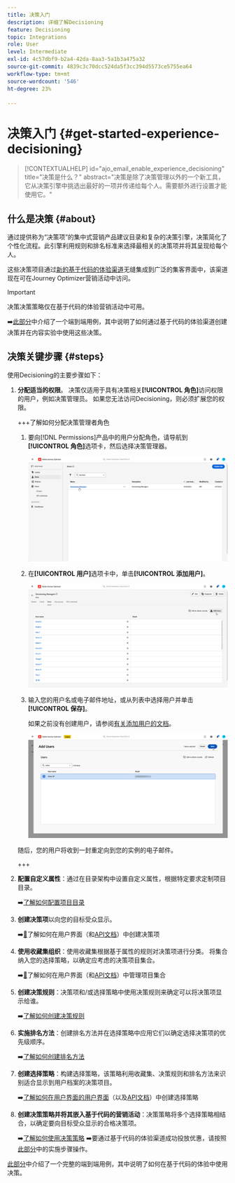 ```yaml
---
title: 决策入门
description: 详细了解Decisioning
feature: Decisioning
topic: Integrations
role: User
level: Intermediate
exl-id: 4c57dbf9-b2a4-42da-8aa3-5a1b3a475a32
source-git-commit: 4839c3c70dcc524da5f3cc394d5573ce5755ea64
workflow-type: tm+mt
source-wordcount: '546'
ht-degree: 23%

---
```


# 决策入门 {#get-started-experience-decisioning}

>[!CONTEXTUALHELP]
>id="ajo_email_enable_experience_decisioning"
>title="决策是什么？"
>abstract="决策是除了决策管理以外的一个新工具，它从决策引擎中挑选出最好的一项并传递给每个人。需要额外进行设置才能使用它。"

## 什么是决策 {#about}

通过提供称为“决策项”的集中式营销产品建议目录和复杂的决策引擎，决策简化了个性化流程。此引擎利用规则和排名标准来选择最相关的决策项并将其呈现给每个人。

这些决策项目通过[新的基于代码的体验渠道](https://experienceleague.adobe.com/en/docs/journey-optimizer/using/code-based-experience/get-started-code-based)无缝集成到广泛的集客界面中，该渠道现在可在Journey Optimizer营销活动中访问。

>[!IMPORTANT]
>
>决策决策策略仅在基于代码的体验营销活动中可用。

➡️[此部分](experience-decisioning-uc.md)中介绍了一个端到端用例，其中说明了如何通过基于代码的体验渠道创建决策并在内容实验中使用这些决策。

## 决策关键步骤 {#steps}

使用Decisioning的主要步骤如下：

1. **分配适当的权限**。 决策仅适用于具有决策相关&#x200B;**[!UICONTROL 角色]**&#x200B;访问权限的用户，例如决策管理员。 如果您无法访问Decisioning，则必须扩展您的权限。

   +++了解如何分配决策管理者角色

   1. 要向[!DNL Permissions]产品中的用户分配角色，请导航到&#x200B;**[!UICONTROL 角色]**&#x200B;选项卡，然后选择决策管理器。

      ![](assets/decision_permission_1.png)

   1. 在&#x200B;**[!UICONTROL 用户]**&#x200B;选项卡中，单击&#x200B;**[!UICONTROL 添加用户]**。

      ![](assets/decision_permission_2.png)

   1. 输入您的用户名或电子邮件地址，或从列表中选择用户并单击&#x200B;**[!UICONTROL 保存]**。

      如果之前没有创建用户，请参阅[有关添加用户的文档](https://experienceleague.adobe.com/zh-hans/docs/experience-platform/access-control/ui/users)。

      ![](assets/decision_permission_3.png)

   随后，您的用户将收到一封重定向到您的实例的电子邮件。

   +++

1. **配置自定义属性**：通过在目录架构中设置自定义属性，根据特定要求定制项目目录。

   ➡️[了解如何配置项目目录](catalogs.md)

1. **创建决策项**&#x200B;以向您的目标受众显示。

   ➡️[&#128279;](items.md)了解如何在用户界面（和[API文档](api-reference/decisions-items/create.md)）中创建决策项

1. **使用收藏集组织**：使用收藏集根据基于属性的规则对决策项进行分类。 将集合纳入您的选择策略，以确定应考虑的决策项目集合。

   ➡️[&#128279;](collections.md)了解如何在用户界面（和[API文档](api-reference/items-collections/create.md)）中管理项目集合

1. **创建决策规则**：决策项和/或选择策略中使用决策规则来确定可以将决策项显示给谁。

   ➡️[了解如何创建决策规则](rules.md)

1. **实施排名方法**：创建排名方法并在选择策略中应用它们以确定选择决策项的优先级顺序。

   ➡️[了解如何创建排名方法](ranking.md)

1. **创建选择策略**：构建选择策略，该策略利用收藏集、决策规则和排名方法来识别适合显示到用户档案的决策项目。

   ➡️[了解如何在用户界面的用户界面](selection-strategies.md)（以及[API文档](api-reference/selection-strategies/create.md)）中创建选择策略

1. **创建决策策略并将其嵌入基于代码的营销活动**：决策策略将多个选择策略相结合，以确定要向目标受众显示的合格决策项。

   ➡️[了解如何使用决策策略](create-decision.md)
➡️要通过基于代码的体验渠道成功投放优惠，请按照[此部分](../code-based/code-based-implementation-samples.md)中的实施步骤操作。

[此部分](experience-decisioning-uc.md)中介绍了一个完整的端到端用例，其中说明了如何在基于代码的体验中使用决策。
